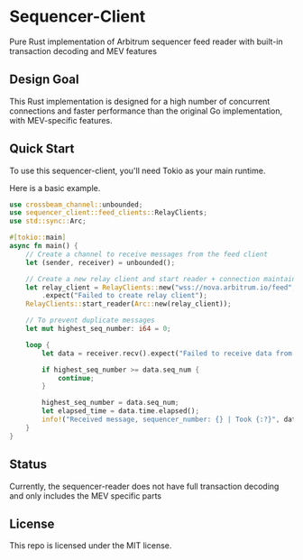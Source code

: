 # Sequencer-Client
Pure Rust implementation of Arbitrum sequencer feed reader with built-in transaction decoding and MEV features

## Design Goal
This Rust implementation is designed for a high number of concurrent connections and faster performance than the original Go implementation, with MEV-specific features.

## Quick Start
To use this sequencer-client, you'll need Tokio as your main runtime.

Here is a basic example.
```Rust
use crossbeam_channel::unbounded;
use sequencer_client::feed_clients::RelayClients;
use std::sync::Arc;

#[tokio::main]
async fn main() {
    // Create a channel to receive messages from the feed client
    let (sender, receiver) = unbounded();

    // Create a new relay client and start reader + connection maintainer
    let relay_client = RelayClients::new("wss://nova.arbitrum.io/feed", 42170, 2, 1, sender)
        .expect("Failed to create relay client");
    RelayClients::start_reader(Arc::new(relay_client));

    // To prevent duplicate messages
    let mut highest_seq_number: i64 = 0;

    loop {
        let data = receiver.recv().expect("Failed to receive data from feed client");

        if highest_seq_number >= data.seq_num {
            continue;
        }

        highest_seq_number = data.seq_num;
        let elapsed_time = data.time.elapsed();
        info!("Received message, sequencer_number: {} | Took {:?}", data.seq_num, elapsed_time);
    }
}

```

## Status
Currently, the sequencer-reader does not have full transaction decoding and only includes the MEV specific parts

## License
This repo is licensed under the MIT license.
